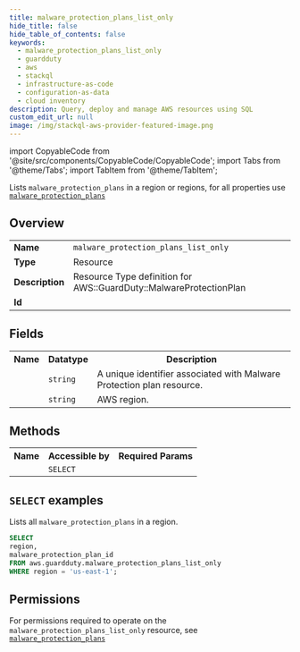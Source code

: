 ```yaml
---
title: malware_protection_plans_list_only
hide_title: false
hide_table_of_contents: false
keywords:
  - malware_protection_plans_list_only
  - guardduty
  - aws
  - stackql
  - infrastructure-as-code
  - configuration-as-data
  - cloud inventory
description: Query, deploy and manage AWS resources using SQL
custom_edit_url: null
image: /img/stackql-aws-provider-featured-image.png
---
```


import CopyableCode from '@site/src/components/CopyableCode/CopyableCode';
import Tabs from '@theme/Tabs';
import TabItem from '@theme/TabItem';

Lists <code>malware_protection_plans</code> in a region or regions, for all properties use <a href="/services/serviceName/malware_protection_plans/"><code>malware_protection_plans</code></a>

## Overview
<table>
<tbody>
<tr><td><b>Name</b></td><td><code>malware_protection_plans_list_only</code></td></tr>
<tr><td><b>Type</b></td><td>Resource</td></tr>
<tr><td><b>Description</b></td><td>Resource Type definition for AWS::GuardDuty::MalwareProtectionPlan</td></tr>
<tr><td><b>Id</b></td><td><CopyableCode code="aws.guardduty.malware_protection_plans_list_only" /></td></tr>
</tbody>
</table>

## Fields
<table>
<tbody>
<tr><th>Name</th><th>Datatype</th><th>Description</th></tr><tr><td><CopyableCode code="malware_protection_plan_id" /></td><td><code>string</code></td><td>A unique identifier associated with Malware Protection plan resource.</td></tr>
<tr><td><CopyableCode code="region" /></td><td><code>string</code></td><td>AWS region.</td></tr>
</tbody>
</table>

## Methods

<table>
<tbody>
  <tr>
    <th>Name</th>
    <th>Accessible by</th>
    <th>Required Params</th>
  </tr>
  <tr>
    <td><CopyableCode code="list_resources" /></td>
    <td><code>SELECT</code></td>
    <td><CopyableCode code="region" /></td>
  </tr>
</tbody>
</table>

## `SELECT` examples
Lists all <code>malware_protection_plans</code> in a region.
```sql
SELECT
region,
malware_protection_plan_id
FROM aws.guardduty.malware_protection_plans_list_only
WHERE region = 'us-east-1';
```


## Permissions

For permissions required to operate on the <code>malware_protection_plans_list_only</code> resource, see <a href="/services/guardduty/malware_protection_plans/#permissions"><code>malware_protection_plans</code></a>

